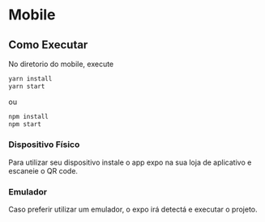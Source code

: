 # Mobile

## Como Executar

No diretorio do mobile, execute

```cmd
yarn install
yarn start
```

ou

```cmd
npm install
npm start
```

### Dispositivo Físico

Para utilizar seu dispositivo instale o app expo na sua loja de aplicativo e escaneie o QR code.

### Emulador

Caso preferir utilizar um emulador, o expo irá detectá e executar o projeto.
